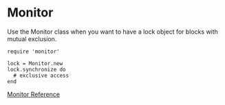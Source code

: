 # Monitor

Use the Monitor class when you want to have a lock object for blocks with
mutual exclusion.

    require 'monitor'

    lock = Monitor.new
    lock.synchronize do
      # exclusive access
    end

[Monitor Reference](https://ruby-doc.org/stdlib-2.5.0/libdoc/monitor/rdoc/Monitor.html)